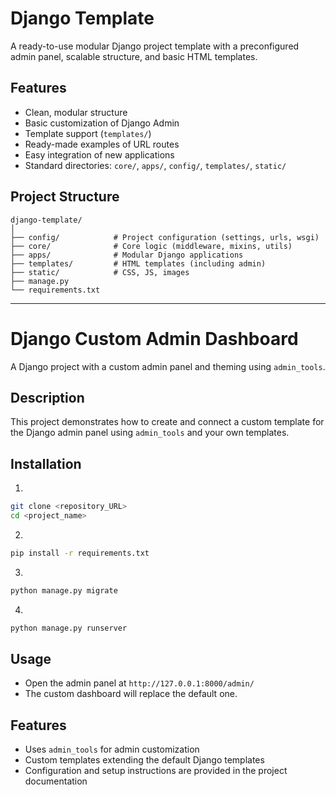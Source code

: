 # Django Template

A ready-to-use modular Django project template with a preconfigured admin panel, scalable structure, and basic HTML templates.

## Features

* Clean, modular structure
* Basic customization of Django Admin
* Template support (`templates/`)
* Ready-made examples of URL routes
* Easy integration of new applications
* Standard directories: `core/`, `apps/`, `config/`, `templates/`, `static/`

## Project Structure

```
django-template/
│
├── config/            # Project configuration (settings, urls, wsgi)
├── core/              # Core logic (middleware, mixins, utils)
├── apps/              # Modular Django applications
├── templates/         # HTML templates (including admin)
├── static/            # CSS, JS, images
├── manage.py
└── requirements.txt
```

---

# Django Custom Admin Dashboard

A Django project with a custom admin panel and theming using `admin_tools`.

## Description

This project demonstrates how to create and connect a custom template for the Django admin panel using `admin_tools` and your own templates.

## Installation

1.

```bash
git clone <repository_URL>
cd <project_name>
```

2.

```bash
pip install -r requirements.txt
```

3.

```bash
python manage.py migrate
```

4.

```bash
python manage.py runserver
```

## Usage

* Open the admin panel at `http://127.0.0.1:8000/admin/`
* The custom dashboard will replace the default one.

## Features

* Uses `admin_tools` for admin customization
* Custom templates extending the default Django templates
* Configuration and setup instructions are provided in the project documentation
